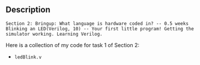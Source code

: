 ## Description

```
Section 2: Bringup: What language is hardware coded in? -- 0.5 weeks
Blinking an LED(Verilog, 10) -- Your first little program! Getting the simulator working. Learning Verilog.
```

Here is a collection of my code for task 1 of Section 2:

* ```ledBlink.v```
